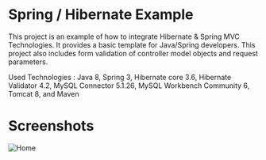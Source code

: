 Spring / Hibernate Example
================

This project is an example of how to integrate Hibernate & Spring MVC Technologies. It provides a basic template for Java/Spring developers. This project also includes form validation of controller model objects and request parameters.

Used Technologies : Java 8, Spring 3, Hibernate core 3.6, Hibernate Validator 4.2, MySQL Connector 5.1.26, MySQL Workbench Community 6, Tomcat 8, and Maven

# Screenshots
![Home](https://github.com/conorheffron/ironoc-hibernate/screenshots/Home.png)






